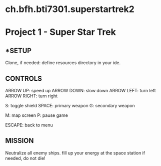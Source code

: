 # ch.bfh.bti7301.superstartrek2

Project 1 - Super Star Trek
====
*SETUP
---
Clone, if needed: define resources directory in your ide.

CONTROLS
---
ARROW UP: speed up
ARROW DOWN: slow down
ARROW LEFT: turn left
ARROW RIGHT: turn right

S: toggle shield
SPACE: primary weapon
G: secondary weapon

M: map screen
P: pause game

ESCAPE: back to menu

MISSION
---
Neutralize all enemy ships. fill up your energy at the space station if needed, do not die!
